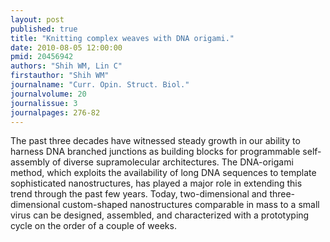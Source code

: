 ```yaml
---
layout: post
published: true
title: "Knitting complex weaves with DNA origami."
date: 2010-08-05 12:00:00
pmid: 20456942
authors: "Shih WM, Lin C"
firstauthor: "Shih WM"
journalname: "Curr. Opin. Struct. Biol."
journalvolume: 20
journalissue: 3
journalpages: 276-82
---
```


The past three decades have witnessed steady growth in our ability to harness DNA branched junctions as building blocks for programmable self-assembly of diverse supramolecular architectures. The DNA-origami method, which exploits the availability of long DNA sequences to template sophisticated nanostructures, has played a major role in extending this trend through the past few years. Today, two-dimensional and three-dimensional custom-shaped nanostructures comparable in mass to a small virus can be designed, assembled, and characterized with a prototyping cycle on the order of a couple of weeks.

